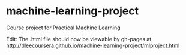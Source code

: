 # machine-learning-project
Course project for Practical Machine Learning

Edit: The .html file should now be viewable by gh-pages at http://dleecoursera.github.io/machine-learning-project/mlproject.html
